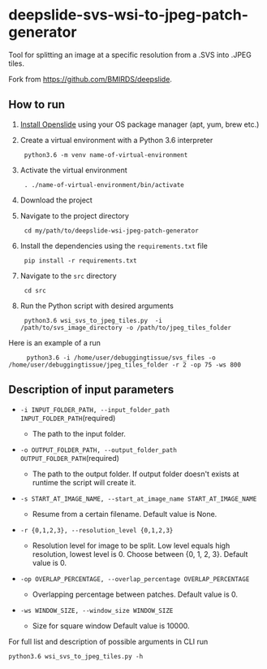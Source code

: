 # deepslide-svs-wsi-to-jpeg-patch-generator

Tool for splitting an image at a specific resolution from a .SVS into .JPEG tiles. 

Fork from https://github.com/BMIRDS/deepslide.

## How to run

1. [Install Openslide](https://openslide.org/download/) using your OS package manager (apt, yum, brew etc.)

1. Create a virtual environment with a Python 3.6 interpreter

        python3.6 -m venv name-of-virtual-environment

2. Activate the virtual environment

        . ./name-of-virtual-environment/bin/activate
    
3. Download the project 

4. Navigate to the project directory 
    
        cd my/path/to/deepslide-wsi-jpeg-patch-generator

3. Install the dependencies using the `requirements.txt` file

        pip install -r requirements.txt


5. Navigate to the `src` directory

        cd src

6. Run the Python script with desired arguments
    
        python3.6 wsi_svs_to_jpeg_tiles.py  -i /path/to/svs_image_directory -o /path/to/jpeg_tiles_folder
   
  Here is an example of a run
  
         python3.6 -i /home/user/debuggingtissue/svs_files -o /home/user/debuggingtissue/jpeg_tiles_folder -r 2 -op 75 -ws 800

## Description of input parameters

 * `-i INPUT_FOLDER_PATH, --input_folder_path INPUT_FOLDER_PATH`(required)
 
    * The path to the input folder.
 
 * `-o OUTPUT_FOLDER_PATH, --output_folder_path OUTPUT_FOLDER_PATH`(required)
 
    * The path to the output folder. If output folder
                        doesn't exists at runtime the script will create it.
 
 * `-s START_AT_IMAGE_NAME, --start_at_image_name START_AT_IMAGE_NAME`
 
    * Resume from a certain filename. Default value is None.
 
 * `-r {0,1,2,3}, --resolution_level {0,1,2,3}`
    *  Resolution level for image to be split. Low level
                        equals high resolution, lowest level is 0. Choose
                        between {0, 1, 2, 3}. Default value is 0.

 
 * `-op OVERLAP_PERCENTAGE, --overlap_percentage OVERLAP_PERCENTAGE`
    * Overlapping percentage between patches. Default value
                        is 0.
 * `-ws WINDOW_SIZE, --window_size WINDOW_SIZE`
    * Size for square window Default value is 10000.
 
For full list and description of possible arguments in CLI run

```
python3.6 wsi_svs_to_jpeg_tiles.py -h
```
